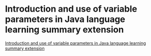 # Introduction and use of variable parameters in Java language learning summary extension
[Introduction and use of variable parameters in Java language learning summary extension](https://aiwithcloud.com/2022/09/19/introduction_and_use_of_variable_parameters_in_java_language_learning_summary_extension/)